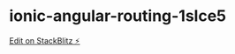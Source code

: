 # ionic-angular-routing-1slce5

[Edit on StackBlitz ⚡️](https://stackblitz.com/edit/ionic-angular-routing-1slce5)